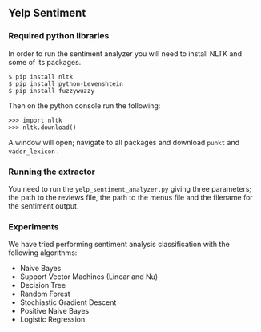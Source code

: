 ## Yelp Sentiment

### Required python libraries

In order to run the sentiment analyzer you will need to install NLTK and
some of its packages.

```
$ pip install nltk
$ pip install python-Levenshtein
$ pip install fuzzywuzzy
```
Then on the python console run the following:
```
>>> import nltk
>>> nltk.download()
```
A window will open; navigate to all packages and download ```punkt``` and
```vader_lexicon``` .

### Running the extractor

You need to run the ```yelp_sentiment_analyzer.py``` giving three parameters; the
path to the reviews file, the path to the menus file and the filename for the sentiment output.

### Experiments

We have tried performing sentiment analysis classification with the following algorithms:

- Naive Bayes
- Support Vector Machines (Linear and Nu)
- Decision Tree
- Random Forest
- Stochiastic Gradient Descent
- Positive Naive Bayes
- Logistic Regression


